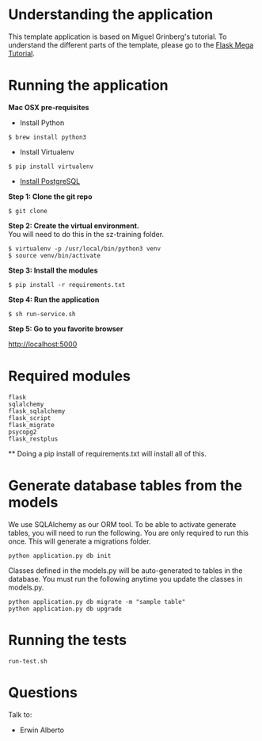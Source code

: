 # Understanding the application

This template application is based on Miguel Grinberg's tutorial.  To understand the different parts of the template, please go to the [Flask Mega Tutorial](https://blog.miguelgrinberg.com/post/the-flask-mega-tutorial-part-i-hello-world).

# Running the application

**Mac OSX pre-requisites**

* Install Python
```
$ brew install python3
```
* Install Virtualenv
```
$ pip install virtualenv
```
* [Install PostgreSQL](https://wiki.postgresql.org/wiki/Detailed_installation_guides)

**Step 1: Clone the git repo**
```
$ git clone   
```

**Step 2: Create the virtual environment.**  
You will need to do this in the sz-training folder.
```
$ virtualenv -p /usr/local/bin/python3 venv
$ source venv/bin/activate
```
**Step 3: Install the modules**
```
$ pip install -r requirements.txt
```
**Step 4: Run the application**
```
$ sh run-service.sh
```
**Step 5: Go to you favorite browser**

[http://localhost:5000](http://localhost:5000)

# Required modules
```
flask
sqlalchemy
flask_sqlalchemy
flask_script
flask_migrate
psycopg2
flask_restplus
```
** Doing a pip install of requirements.txt will install all of this.

# Generate database tables from the models
We use SQLAlchemy as our ORM tool.  To be able to activate generate tables, you will need to run the following.  You are only required to run this once.  This will generate a migrations folder.

```
python application.py db init
```

Classes defined in the models.py will be auto-generated to tables in the database.  You must run the following anytime you update the classes in models.py.
```
python application.py db migrate -m "sample table"
python application.py db upgrade
```

# Running the tests
```
run-test.sh
```

# Questions
Talk to:

* Erwin Alberto
